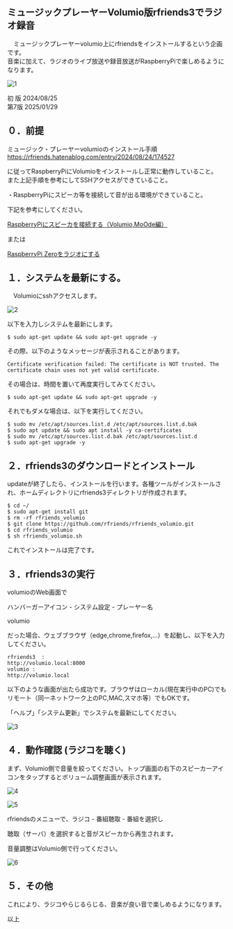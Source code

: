 ## ミュージックプレーヤーVolumio版rfriends3でラジオ録音  
  
　ミュージックプレーヤーvolumio上にrfriendsをインストールするという企画です。  
音楽に加えて、ラジオのライブ放送や録音放送がRaspberryPiで楽しめるようになります。  
  
![1](https://github.com/user-attachments/assets/1a4aceb1-b10b-42f4-b427-0ef64d44f702)  
  
初 版 2024/08/25  
第7版 2025/01/29  
  
## ０．前提  
  
ミュージック・プレーヤーvolumioのインストール手順  
https://rfriends.hatenablog.com/entry/2024/08/24/174527  
  
に従ってRaspberryPiにVolumioをインストールし正常に動作していること。  
また上記手順を参考にしてSSHアクセスができていること。  
  
・RaspberryPiにスピーカ等を接続して音が出る環境ができていること。  
  
下記を参考にしてください。  
  
[RaspberryPiにスピーカを接続する（Volumio,MoOde編）](https://rfriends.hatenablog.com/entry/2024/09/04/175016)    
  
または  
  
[RaspberryPi Zeroをラジオにする](https://rfriends.hatenablog.com/entry/2022/05/01/154913)  
  
## １．システムを最新にする。  
  
　Volumioにsshアクセスします。  
  
![2](https://github.com/user-attachments/assets/6707e2ba-0e96-40b8-bf1d-808a225aca2d)  
  
以下を入力しシステムを最新にします。  
  
```
$ sudo apt-get update && sudo apt-get upgrade -y  
```
  
その際、以下のようなメッセージが表示されることがあります。  
  
```  
Certificate verification failed: The certificate is NOT trusted. The certificate chain uses not yet valid certificate.  
```  
  
その場合は、時間を置いて再度実行してみてください。  
  
```  
$ sudo apt-get update && sudo apt-get upgrade -y  
```
    
それでもダメな場合は、以下を実行してください。  
  
```  
$ sudo mv /etc/apt/sources.list.d /etc/apt/sources.list.d.bak  
$ sudo apt update && sudo apt install -y ca-certificates  
$ sudo mv /etc/apt/sources.list.d.bak /etc/apt/sources.list.d  
$ sudo apt-get upgrade -y  
```  
  
## ２．rfriends3のダウンロードとインストール  
  
updateが終了したら、インストールを行います。各種ツールがインストールされ、ホームディレクトリにrfriends3ディレクトリが作成されます。  
  
```  
$ cd ~/  
$ sudo apt-get install git  
$ rm -rf rfriends_volumio  
$ git clone https://github.com/rfriends/rfriends_volumio.git  
$ cd rfriends_volumio  
$ sh rfriends_volumio.sh  
```
  
これでインストールは完了です。  
  
## ３．rfriends3の実行  
  
volumioのWeb画面で  
  
ハンバーガーアイコン - システム設定 - プレーヤー名  
  
volumio  
  
だった場合、ウェブブラウザ（edge,chrome,firefox,...）を起動し、以下を入力してください。  
  
```
rfriends3  :   
http://volumio.local:8000  
volumio :   
http://volumio.local  
```  
  
以下のような画面が出たら成功です。ブラウザはローカル(現在実行中のPC)でもリモート（同一ネットワーク上のPC,MAC,スマホ等）でもOKです。  
  
「ヘルプ」「システム更新」でシステムを最新にしてください。  
  
![3](https://github.com/user-attachments/assets/feaaa8c4-09c7-4222-8b1a-a23959986f5d)  
  
## ４．動作確認 (ラジコを聴く)  
  
まず、Volumio側で音量を絞ってください。トップ画面の右下のスピーカーアイコンをタップするとボリューム調整画面が表示されます。  
  
![4](https://github.com/user-attachments/assets/63e4b592-ccc9-4431-8c40-36f26540c4ed)  
  
![5](https://github.com/user-attachments/assets/2946a211-6ea4-40b9-ae66-4392d0ea8ecb)  
  
rfriendsのメニューで、ラジコ - 番組聴取 - 番組を選択し  
  
聴取（サーバ）を選択すると音がスピーカから再生されます。  
  
音量調整はVolumio側で行ってください。  
  
![6](https://github.com/user-attachments/assets/b674bc07-4f10-418e-bb80-f324f655a3ce)  
  
## ５．その他  
    
これにより、ラジコやらじるらじる、音楽が良い音で楽しめるようになります。    
    
    
以上    
    
